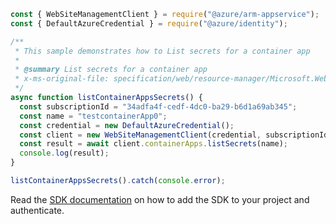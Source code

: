 ```javascript
const { WebSiteManagementClient } = require("@azure/arm-appservice");
const { DefaultAzureCredential } = require("@azure/identity");

/**
 * This sample demonstrates how to List secrets for a container app
 *
 * @summary List secrets for a container app
 * x-ms-original-file: specification/web/resource-manager/Microsoft.Web/stable/2021-03-01/examples/ListContainerAppSecrets.json
 */
async function listContainerAppsSecrets() {
  const subscriptionId = "34adfa4f-cedf-4dc0-ba29-b6d1a69ab345";
  const name = "testcontainerApp0";
  const credential = new DefaultAzureCredential();
  const client = new WebSiteManagementClient(credential, subscriptionId);
  const result = await client.containerApps.listSecrets(name);
  console.log(result);
}

listContainerAppsSecrets().catch(console.error);
```

Read the [SDK documentation](https://github.com/Azure/azure-sdk-for-js/blob/%40azure%2Farm-appservice_12.0.0/sdk/appservice/arm-appservice/README.md) on how to add the SDK to your project and authenticate.
